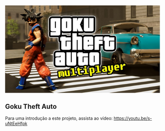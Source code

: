![screenshot](/screenshot.jpg)
## Goku Theft Auto

Para uma introdução a este projeto, assista ao vídeo:
https://youtu.be/s-uNtEeHfpk